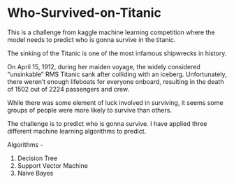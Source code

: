 # Who-Survived-on-Titanic

This is a challenge from kaggle machine learning competition where the model needs to predict who is gonna survive in the titanic. 

The sinking of the Titanic is one of the most infamous shipwrecks in history.

On April 15, 1912, during her maiden voyage, the widely considered “unsinkable” RMS Titanic sank after colliding with an iceberg. Unfortunately, there weren’t enough lifeboats for everyone onboard, resulting in the death of 1502 out of 2224 passengers and crew.

While there was some element of luck involved in surviving, it seems some groups of people were more likely to survive than others.

The challenge is to predict who is gonna survive. I have applied three different machine learning algorithms to predict. 

Algorithms - 

1. Decision Tree
2. Support Vector Machine
3. Naive Bayes
